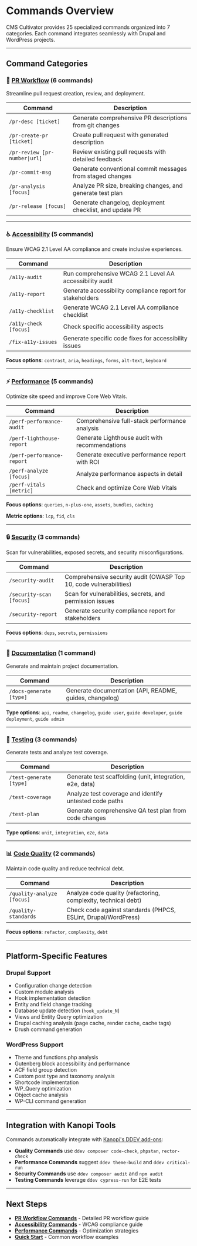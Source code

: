 # Commands Overview

CMS Cultivator provides 25 specialized commands organized into 7 categories. Each command integrates seamlessly with Drupal and WordPress projects.

---

## Command Categories

### 🔄 [PR Workflow](pr-workflow.md) (6 commands)

Streamline pull request creation, review, and deployment.

| Command | Description |
|---------|-------------|
| `/pr-desc [ticket]` | Generate comprehensive PR descriptions from git changes |
| `/pr-create-pr [ticket]` | Create pull request with generated description |
| `/pr-review [pr-number\|url]` | Review existing pull requests with detailed feedback |
| `/pr-commit-msg` | Generate conventional commit messages from staged changes |
| `/pr-analysis [focus]` | Analyze PR size, breaking changes, and generate test plan |
| `/pr-release [focus]` | Generate changelog, deployment checklist, and update PR |

---

### ♿ [Accessibility](accessibility.md) (5 commands)

Ensure WCAG 2.1 Level AA compliance and create inclusive experiences.

| Command | Description |
|---------|-------------|
| `/a11y-audit` | Run comprehensive WCAG 2.1 Level AA accessibility audit |
| `/a11y-report` | Generate accessibility compliance report for stakeholders |
| `/a11y-checklist` | Generate WCAG 2.1 Level AA compliance checklist |
| `/a11y-check [focus]` | Check specific accessibility aspects |
| `/fix-a11y-issues` | Generate specific code fixes for accessibility issues |

**Focus options**: `contrast`, `aria`, `headings`, `forms`, `alt-text`, `keyboard`

---

### ⚡ [Performance](performance.md) (5 commands)

Optimize site speed and improve Core Web Vitals.

| Command | Description |
|---------|-------------|
| `/perf-performance-audit` | Comprehensive full-stack performance analysis |
| `/perf-lighthouse-report` | Generate Lighthouse audit with recommendations |
| `/perf-performance-report` | Generate executive performance report with ROI |
| `/perf-analyze [focus]` | Analyze performance aspects in detail |
| `/perf-vitals [metric]` | Check and optimize Core Web Vitals |

**Focus options**: `queries`, `n-plus-one`, `assets`, `bundles`, `caching`

**Metric options**: `lcp`, `fid`, `cls`

---

### 🔒 [Security](security.md) (3 commands)

Scan for vulnerabilities, exposed secrets, and security misconfigurations.

| Command | Description |
|---------|-------------|
| `/security-audit` | Comprehensive security audit (OWASP Top 10, code vulnerabilities) |
| `/security-scan [focus]` | Scan for vulnerabilities, secrets, and permission issues |
| `/security-report` | Generate security compliance report for stakeholders |

**Focus options**: `deps`, `secrets`, `permissions`

---

### 📝 [Documentation](documentation.md) (1 command)

Generate and maintain project documentation.

| Command | Description |
|---------|-------------|
| `/docs-generate [type]` | Generate documentation (API, README, guides, changelog) |

**Type options**: `api`, `readme`, `changelog`, `guide user`, `guide developer`, `guide deployment`, `guide admin`

---

### 🧪 [Testing](testing.md) (3 commands)

Generate tests and analyze test coverage.

| Command | Description |
|---------|-------------|
| `/test-generate [type]` | Generate test scaffolding (unit, integration, e2e, data) |
| `/test-coverage` | Analyze test coverage and identify untested code paths |
| `/test-plan` | Generate comprehensive QA test plan from code changes |

**Type options**: `unit`, `integration`, `e2e`, `data`

---

### 📊 [Code Quality](code-quality.md) (2 commands)

Maintain code quality and reduce technical debt.

| Command | Description |
|---------|-------------|
| `/quality-analyze [focus]` | Analyze code quality (refactoring, complexity, technical debt) |
| `/quality-standards` | Check code against standards (PHPCS, ESLint, Drupal/WordPress) |

**Focus options**: `refactor`, `complexity`, `debt`

---

## Platform-Specific Features

### Drupal Support
- Configuration change detection
- Custom module analysis
- Hook implementation detection
- Entity and field change tracking
- Database update detection (`hook_update_N`)
- Views and Entity Query optimization
- Drupal caching analysis (page cache, render cache, cache tags)
- Drush command generation

### WordPress Support
- Theme and functions.php analysis
- Gutenberg block accessibility and performance
- ACF field group detection
- Custom post type and taxonomy analysis
- Shortcode implementation
- WP_Query optimization
- Object cache analysis
- WP-CLI command generation

---

## Integration with Kanopi Tools

Commands automatically integrate with [Kanopi's DDEV add-ons](../kanopi-tools/overview.md):

- **Quality Commands** use `ddev composer code-check`, `phpstan`, `rector-check`
- **Performance Commands** suggest `ddev theme-build` and `ddev critical-run`
- **Security Commands** use `ddev composer audit` and `npm audit`
- **Testing Commands** leverage `ddev cypress-run` for E2E tests

---

## Next Steps

- **[PR Workflow Commands](pr-workflow.md)** - Detailed PR workflow guide
- **[Accessibility Commands](accessibility.md)** - WCAG compliance guide
- **[Performance Commands](performance.md)** - Optimization strategies
- **[Quick Start](../quick-start.md)** - Common workflow examples

